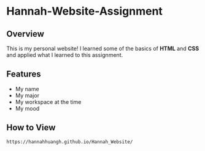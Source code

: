 # Hannah-Website-Assignment
## Overview
This is my personal website! I learned some of the basics of **HTML** and **CSS** and applied what I learned to this assignment.

## Features
- My name
- My major
- My workspace at the time
- My mood

## How to View
   ```bash
   https://hannahhuangh.github.io/Hannah_Website/
